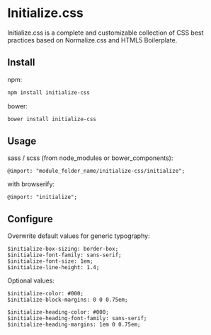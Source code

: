 # Initialize.css
Initialize.css is a complete and customizable collection of CSS best practices based on Normalize.css and HTML5 Boilerplate.

## Install

npm:
```bash
npm install initialize-css
```

bower:
```bash
bower install initialize-css
```

## Usage

sass / scss (from node_modules or bower_components):
```
@import: "module_folder_name/initialize-css/initialize";
```

with browserify:
```
@import: "initialize";
```

## Configure

Overwrite default values for generic typography:
```
$initialize-box-sizing: border-box;
$initialize-font-family: sans-serif;
$initialize-font-size: 1em;
$initialize-line-height: 1.4;
```

Optional values:
```
$initialize-color: #000;
$initialize-block-margins: 0 0 0.75em;
```

```
$initialize-heading-color: #000;
$initialize-heading-font-family: sans-serif;
$initialize-heading-margins: 1em 0 0.75em;
```